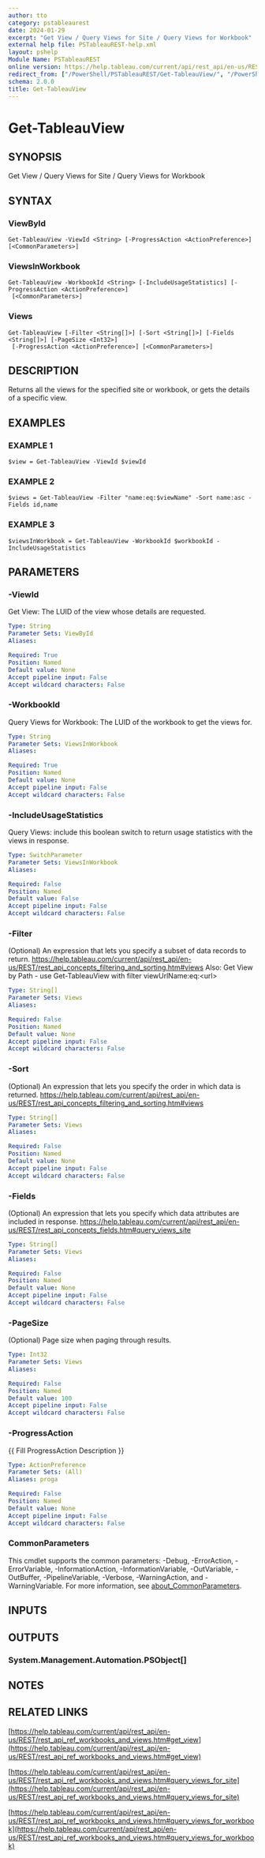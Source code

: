 ```yaml
---
author: tto
category: pstableaurest
date: 2024-01-29
excerpt: "Get View / Query Views for Site / Query Views for Workbook"
external help file: PSTableauREST-help.xml
layout: pshelp
Module Name: PSTableauREST
online version: https://help.tableau.com/current/api/rest_api/en-us/REST/rest_api_ref_workbooks_and_views.htm#get_view
redirect_from: ["/PowerShell/PSTableauREST/Get-TableauView/", "/PowerShell/PSTableauREST/get-tableauview/", "/PowerShell/get-tableauview/"]
schema: 2.0.0
title: Get-TableauView
---
```


# Get-TableauView

## SYNOPSIS
Get View / Query Views for Site / Query Views for Workbook

## SYNTAX

### ViewById
```
Get-TableauView -ViewId <String> [-ProgressAction <ActionPreference>] [<CommonParameters>]
```

### ViewsInWorkbook
```
Get-TableauView -WorkbookId <String> [-IncludeUsageStatistics] [-ProgressAction <ActionPreference>]
 [<CommonParameters>]
```

### Views
```
Get-TableauView [-Filter <String[]>] [-Sort <String[]>] [-Fields <String[]>] [-PageSize <Int32>]
 [-ProgressAction <ActionPreference>] [<CommonParameters>]
```

## DESCRIPTION
Returns all the views for the specified site or workbook, or gets the details of a specific view.

## EXAMPLES

### EXAMPLE 1
```
$view = Get-TableauView -ViewId $viewId
```

### EXAMPLE 2
```
$views = Get-TableauView -Filter "name:eq:$viewName" -Sort name:asc -Fields id,name
```

### EXAMPLE 3
```
$viewsInWorkbook = Get-TableauView -WorkbookId $workbookId -IncludeUsageStatistics
```

## PARAMETERS

### -ViewId
Get View: The LUID of the view whose details are requested.

```yaml
Type: String
Parameter Sets: ViewById
Aliases:

Required: True
Position: Named
Default value: None
Accept pipeline input: False
Accept wildcard characters: False
```

### -WorkbookId
Query Views for Workbook: The LUID of the workbook to get the views for.

```yaml
Type: String
Parameter Sets: ViewsInWorkbook
Aliases:

Required: True
Position: Named
Default value: None
Accept pipeline input: False
Accept wildcard characters: False
```

### -IncludeUsageStatistics
Query Views: include this boolean switch to return usage statistics with the views in response.

```yaml
Type: SwitchParameter
Parameter Sets: ViewsInWorkbook
Aliases:

Required: False
Position: Named
Default value: False
Accept pipeline input: False
Accept wildcard characters: False
```

### -Filter
(Optional)
An expression that lets you specify a subset of data records to return.
https://help.tableau.com/current/api/rest_api/en-us/REST/rest_api_concepts_filtering_and_sorting.htm#views
Also: Get View by Path - use Get-TableauView with filter viewUrlName:eq:\<url\>

```yaml
Type: String[]
Parameter Sets: Views
Aliases:

Required: False
Position: Named
Default value: None
Accept pipeline input: False
Accept wildcard characters: False
```

### -Sort
(Optional)
An expression that lets you specify the order in which data is returned.
https://help.tableau.com/current/api/rest_api/en-us/REST/rest_api_concepts_filtering_and_sorting.htm#views

```yaml
Type: String[]
Parameter Sets: Views
Aliases:

Required: False
Position: Named
Default value: None
Accept pipeline input: False
Accept wildcard characters: False
```

### -Fields
(Optional)
An expression that lets you specify which data attributes are included in response.
https://help.tableau.com/current/api/rest_api/en-us/REST/rest_api_concepts_fields.htm#query_views_site

```yaml
Type: String[]
Parameter Sets: Views
Aliases:

Required: False
Position: Named
Default value: None
Accept pipeline input: False
Accept wildcard characters: False
```

### -PageSize
(Optional) Page size when paging through results.

```yaml
Type: Int32
Parameter Sets: Views
Aliases:

Required: False
Position: Named
Default value: 100
Accept pipeline input: False
Accept wildcard characters: False
```

### -ProgressAction
{{ Fill ProgressAction Description }}

```yaml
Type: ActionPreference
Parameter Sets: (All)
Aliases: proga

Required: False
Position: Named
Default value: None
Accept pipeline input: False
Accept wildcard characters: False
```

### CommonParameters
This cmdlet supports the common parameters: -Debug, -ErrorAction, -ErrorVariable, -InformationAction, -InformationVariable, -OutVariable, -OutBuffer, -PipelineVariable, -Verbose, -WarningAction, and -WarningVariable. For more information, see [about_CommonParameters](http://go.microsoft.com/fwlink/?LinkID=113216).

## INPUTS

## OUTPUTS

### System.Management.Automation.PSObject[]
## NOTES

## RELATED LINKS

[https://help.tableau.com/current/api/rest_api/en-us/REST/rest_api_ref_workbooks_and_views.htm#get_view](https://help.tableau.com/current/api/rest_api/en-us/REST/rest_api_ref_workbooks_and_views.htm#get_view)

[https://help.tableau.com/current/api/rest_api/en-us/REST/rest_api_ref_workbooks_and_views.htm#query_views_for_site](https://help.tableau.com/current/api/rest_api/en-us/REST/rest_api_ref_workbooks_and_views.htm#query_views_for_site)

[https://help.tableau.com/current/api/rest_api/en-us/REST/rest_api_ref_workbooks_and_views.htm#query_views_for_workbook](https://help.tableau.com/current/api/rest_api/en-us/REST/rest_api_ref_workbooks_and_views.htm#query_views_for_workbook)

